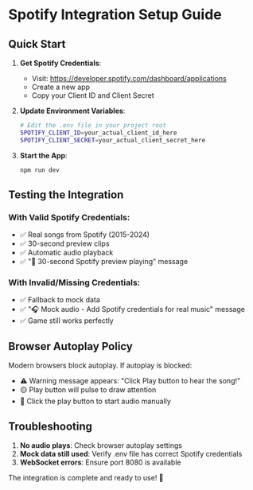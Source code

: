# Spotify Integration Setup Guide

## Quick Start

1. **Get Spotify Credentials**:

   - Visit: https://developer.spotify.com/dashboard/applications
   - Create a new app
   - Copy your Client ID and Client Secret

2. **Update Environment Variables**:

   ```bash
   # Edit the .env file in your project root
   SPOTIFY_CLIENT_ID=your_actual_client_id_here
   SPOTIFY_CLIENT_SECRET=your_actual_client_secret_here
   ```

3. **Start the App**:
   ```bash
   npm run dev
   ```

## Testing the Integration

### With Valid Spotify Credentials:

- ✅ Real songs from Spotify (2015-2024)
- ✅ 30-second preview clips
- ✅ Automatic audio playback
- ✅ "🎵 30-second Spotify preview playing" message

### With Invalid/Missing Credentials:

- ✅ Fallback to mock data
- ✅ "🎧 Mock audio - Add Spotify credentials for real music" message
- ✅ Game still works perfectly

## Browser Autoplay Policy

Modern browsers block autoplay. If autoplay is blocked:

- ⚠️ Warning message appears: "Click Play button to hear the song!"
- 🟡 Play button will pulse to draw attention
- 🎵 Click the play button to start audio manually

## Troubleshooting

1. **No audio plays**: Check browser autoplay settings
2. **Mock data still used**: Verify .env file has correct Spotify credentials
3. **WebSocket errors**: Ensure port 8080 is available

The integration is complete and ready to use! 🎵
